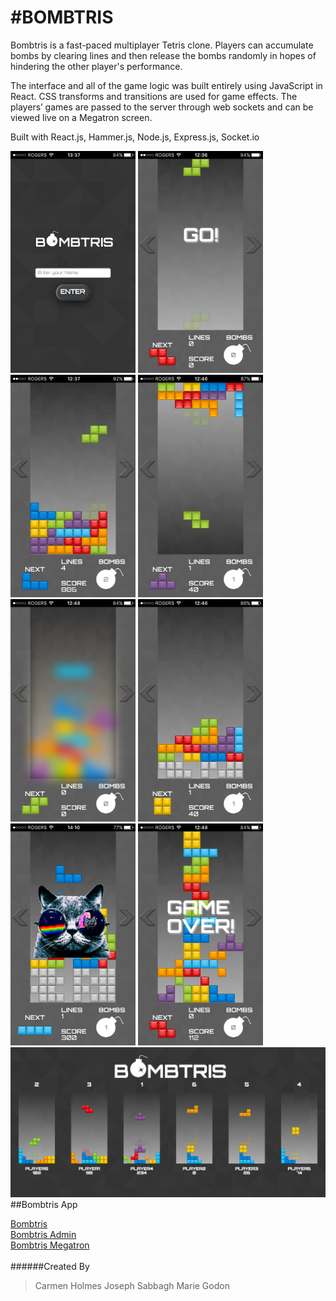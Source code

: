 #BOMBTRIS
=========

Bombtris is a fast-paced multiplayer Tetris clone. Players can accumulate bombs by clearing lines and then release the bombs randomly in hopes of hindering the other player's performance.

The interface and all of the game logic was built entirely using JavaScript in React. CSS transforms and transitions are used for game effects. The players’ games are passed to the server through web sockets and can be viewed live on a Megatron screen.

Built with React.js, Hammer.js, Node.js, Express.js, Socket.io

<img src="Bombtris_EnterScreenShot.PNG" width="200">
<img src="Bombtris_GoScreenshot.PNG" width="200">
<img src="Bombtris_Screenshot.PNG" width="200">
<img src="Bombtris_FlipScreenshot.PNG" width="200">
<img src="Bombtris_BlurScreenshot.PNG" width="200">
<img src="Bombtris_ExtraLines.PNG" width="200">
<img src="Bombtris_CatScreenshot.PNG" width="200">
<img src="Bombtris_GameOver.PNG" width="200">

<br>
<img src="Megatron_Screenshot.png" width="800">
##Bombtris App

[Bombtris](http://bombtris.herokuapp.com/ "Bombtris")
<br>
[Bombtris Admin](http://bombtris.herokuapp.com/admin "Bombtris Admin")
<br>
[Bombtris Megatron](http://bombtris.herokuapp.com/megatron "Bombtris Megatron")
<br>
<br>
######Created By
>Carmen Holmes
>Joseph Sabbagh
>Marie Godon

